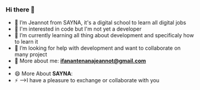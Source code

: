 ### Hi there 👋
- 🔭 I’m Jeannot from SAYNA, it's a digital school to learn all digital jobs
- 🌱 I'm interested in code but I'm not yet a developer
- 👯 I’m currently learning all thing about development and specificaly how to learn it
- 🤔 I’m looking for help with development and want to collaborate on many project
- 💬 More about me: <B>ifanantenanajeannot@gmail.com</B>
- 
- 😄 More About <B>SAYNA</B>: 
- ⚡
-->I have a pleasure to exchange or collaborate with you
